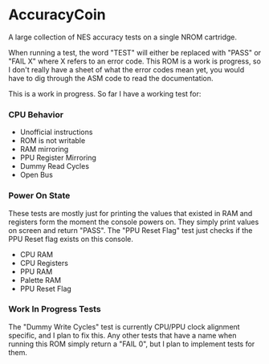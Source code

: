 # AccuracyCoin
A large collection of NES accuracy tests on a single NROM cartridge.

When running a test, the word "TEST" will either be replaced with "PASS" or "FAIL X" where X refers to an error code. This ROM is a work is progress, so I don't really have a sheet of what the error codes mean yet, you would have to dig through the ASM code to read the documentation.

This is a work in progress. So far I have a working test for:
### CPU Behavior
* Unofficial instructions
* ROM is not writable
* RAM mirroring
* PPU Register Mirroring
* Dummy Read Cycles
* Open Bus

### Power On State
These tests are mostly just for printing the values that existed in RAM and registers form the moment the console powers on. They simply print values on screen and return "PASS". The "PPU Reset Flag" test just checks if the PPU Reset flag exists on this console.
* CPU RAM
* CPU Registers
* PPU RAM
* Palette RAM
* PPU Reset Flag

### Work In Progress Tests
The "Dummy Write Cycles" test is currently CPU/PPU clock alignment specific, and I plan to fix this. Any other tests that have a name when running this ROM simply return a "FAIL 0", but I plan to implement tests for them.

